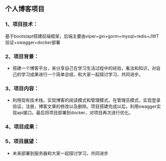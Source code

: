 ## 个人博客项目
### 1、项目技术：
基于bootstapt搭建前端框架，后端主要由viper+gin+gorm+mysql+redis+JWT验证+swagger+docker部署
### 2、项目背景：
- 搭建一个博客平台，来分享自己在学习生活过程中的经验，看法和知识，对自己的学习成果进行一个简单总结，和大家一起探讨学习，共同进步。
### 3、项目内容：
- 利用现有技术栈，实现博客的阅读模式和管理模式，在管理员模式，实现登录验证，注册，博客文章的修改以及删除。项目搭建完成以后，利用swagger实现api接口。最后将项目部署到docker，对项目再次进行优化。
### 4、项目成果：
### 5、项目展望：
- 未来部署到服务器和大家一起探讨学习，共同进步
